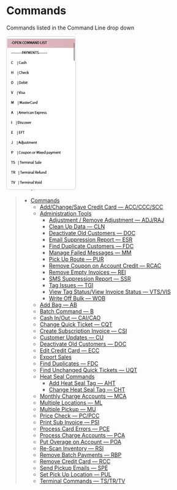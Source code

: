 # Commands

Commands listed in the Command Line drop down

![Command List](/.attachments/Documentation/CommandList.png)

> - [Commands](Commands.md)
>     - [Add/Change/Save Credit Card — ACC/CCC/SCC](Commands/Add%257CChange%257CSave-Credit-Card-—-ACC%257CCCC%257CSCC.md)
>     - [Administration Tools](Commands/Administration-Tools.md)
>         - [Adjustment / Remove Adjustment — ADJ/RAJ](Commands/Administration-Tools/Adjustment-%257C-Remove-Adjustment—-ADJ%257CRAJ.md)
>         - [Clean Up Data — CLN](Commands/Administration-Tools/Clean-up-Data-—-CLN.md)
>         - [Deactivate Old Customers — DOC](Commands/Administration-Tools/Deactivate-Old-Customers-—-DOC.md)
>         - [Email Suppression Report — ESR](Commands/Administration-Tools/Email-Suppression-Report-—-ESR.md)
>         - [Find Duplicate Customers — FDC](Commands/Administration-Tools/Find-Duplicate-Customers-—-FDC.md)
>         - [Manage Failed Messages — MM](Commands/Administration-Tools/Manage-Failed-Messages-—-MM.md)
>         - [Pick Up Route — PUR](Commands/Administration-Tools/Pick-Up-Route-—-PUR.md)
>         - [Remove Coupon on Account Credit — RCAC](Commands/Administration-Tools/Remove-Coupon-on-Account-Credit-—-RCAC.md)
>         - [Remove Empty Invoices — REI](Commands/Administration-Tools/Remove-Empty-Invoices-—-REI.md)
>         - [SMS Suppression Report — SSR](Commands/Administration-Tools/SMS-Suppression-Report-—-SSR.md)
>         - [Tag Issues — TGI](Commands/Administration-Tools/Tag-Issues-—-TGI.md)
>         - [View Tag Status/View Invoice Status — VTS/VIS](Commands/Administration-Tools/View-Tag-Status-%257C-View-Invoice-Status-—-VTS%257CVIS.md)
>         - [Write Off Bulk — WOB](Commands/Administration-Tools/Write-Off-Bulk-—-WOB.md)
>     - [Add Bag — AB](Commands/Add-Bag-—-AB.md)
>     - [Batch Command — B](Commands/Batch-Payment-—-B.md)
>     - [Cash In/Out — CAI/CAO](Commands/Cash-In%257COut-—-CAI%257CCAO.md)
>     - [Change Quick Ticket — CQT](Commands/Change-Quick-Ticket-—-CQT.md)
>     - [Create Subscription Invoice — CSI](Commands/Create-Subscription-Invoices-—-CSI.md)
>     - [Customer Updates — CU](Commands/Customer-Updates-—-CU.md)
>     - [Deactivate Old Customers — DOC](Commands/Deactivate-Old-Customers-—-DOC.md)
>     - [Edit Credit Card — ECC](Commands/Edit-Credit-Card-—-ECC.md)
>     - [Export Sales](Commands/Export-Sales-—-EXP.md)
>     - [Find Duplicates — FDC](Commands/Find-Duplicates-—-FDC.md)
>     - [Find Unchanged Quick Tickets — UQT](Commands/Find-Unchanged-Quick-Ticket-—-UQT.md)
>     - [Heat Seal Commands](Commands/Heat-Seal-Commands.md)
>         - [Add Heat Seal Tag — AHT](Commands/Heat-Seal-Commands/Add-Heat-Seal-Tag-—-AHT.md)
>         - [Change Heat Seal Tag — CHT](Commands/Heat-Seal-Commands/Change-Heat-Seal-Tag-—-CHT.md)
>     - [Monthly Charge Accounts — MCA](Commands/Monthly-Charge-Accounts-—-MCA.md)
>     - [Multiple Locations — ML](Commands/Multiple-Locations-—-ML.md)
>     - [Multiple Pickup — MU](Commands/Multiple-Pickup-—-MU.md)
>     - [Price Check — PC/PCC](Commands/Price-Check-—-PC%257CPCC.md)
>     - [Print Sub Invoice — PSI](Commands/Print-Sub-Invoice-—-PSI.md)
>     - [Process Card Errors — PCE](Commands/Process-Card-Errors-—-PCE.md)
>     - [Process Charge Accounts — PCA](Commands/Process-Charge-Accounts-—-PCA.md)
>     - [Put Overage on Account — POA](Commands/Put-Overage-on-Account-—-PUL.md)
>     - [Re-Scan Inventory — RSI](Commands/Re%252DScan-Inventory-—-RSI.md)
>     - [Remove Batch Payments — RBP](Commands/Remove-Batch-Payments-—-RBP.md)
>     - [Remove Credit Card — RCC](Commands/Remove-Credit-Card-—-RCC.md)
>     - [Send Pickup Emails — SPE](Commands/Send-Pickup-Emails-—-SPE.md)
>     - [Set Pick Up Location — PUL](Commands/Set-Pick-Up-Location-—-PUL.md)
>     - [Terminal Commands — TS/TR/TV](Commands/Terminal-Commands-—-TS%257CTR%257CTV.md)